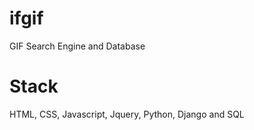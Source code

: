# ifgif

GIF Search Engine and Database

# Stack

HTML, CSS, Javascript, Jquery, Python, Django and SQL
